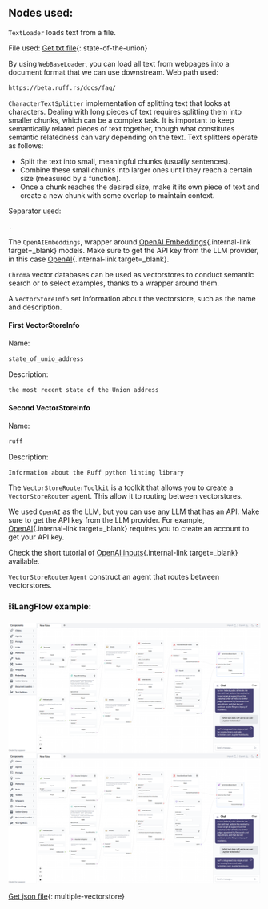 ## Nodes used:

`TextLoader` loads text from a file.

File used:
[Get txt file](data/state_of_the_union.txt){: state-of-the-union}

By using `WebBaseLoader`, you can load all text from webpages into a document format that we can use downstream. Web path used:
``` txt
https://beta.ruff.rs/docs/faq/
```
`CharacterTextSplitter` implementation of splitting text that looks at characters. Dealing with long pieces of text requires splitting them into smaller chunks, which can be a complex task. It is important to keep semantically related pieces of text together, though what constitutes semantic relatedness can vary depending on the text.
Text splitters operate as follows:

- Split the text into small, meaningful chunks (usually sentences).
- Combine these small chunks into larger ones until they reach a certain size (measured by a function).
- Once a chunk reaches the desired size, make it its own piece of text and create a new chunk with some overlap to maintain context.

Separator used:
``` txt
.
```

The `OpenAIEmbeddings`, wrapper around [OpenAI Embeddings](https://platform.openai.com/docs/guides/embeddings/what-are-embeddings){.internal-link target=_blank} models. Make sure to get the API key from the LLM provider, in this case [OpenAI](https://platform.openai.com/account/api-keys){.internal-link target=_blank}.

`Chroma` vector databases can be used as vectorstores to conduct semantic search or to select examples, thanks to a wrapper around them.

A `VectorStoreInfo` set information about the vectorstore, such as the name and description.

#### First VectorStoreInfo
Name:
``` txt
state_of_unio_address
```
Description:
``` txt
the most recent state of the Union address
```
#### Second VectorStoreInfo
Name:
``` txt
ruff
```
Description:
``` txt
Information about the Ruff python linting library
```
The `VectorStoreRouterToolkit` is a toolkit that allows you to create a `VectorStoreRouter` agent. This allow it to routing between vectorstores.

We used `OpenAI` as the LLM, but you can use any LLM that has an API. Make sure to get the API key from the LLM provider. For example, [OpenAI](https://platform.openai.com/account/api-keys){.internal-link target=_blank} requires you to create an account to get your API key.

Check the short tutorial of [OpenAI inputs](llms.md){.internal-link target=_blank} available.

`VectorStoreRouterAgent` construct an agent that routes between vectorstores.

### ⛓️LangFlow example:
![!Description](img/multiple-vectorstore.png#only-dark)
![!Description](img/multiple-vectorstore.png#only-light)

[Get json file](data/Multiple-vectorstores.json){: multiple-vectorstore}